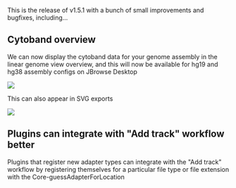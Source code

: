 This is the release of v1.5.1 with a bunch of small improvements and bugfixes,
including...

## Cytoband overview

We can now display the cytoband data for your genome assembly in the linear
genome view overview, and this will now be available for hg19 and hg38 assembly
configs on JBrowse Desktop

![](/img/cytobands.png)

<!--
http://localhost:3000/?config=test_data%2Fconfig_demo.json&session=share-TSa1mZhU4h&password=37iWg
-->

This can also appear in SVG exports

![](img/cytobands_svg.png)

## Plugins can integrate with "Add track" workflow better

Plugins that register new adapter types can integrate with the "Add track"
workflow by registering themselves for a particular file type or file extension
with the Core-guessAdapterForLocation
